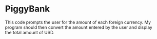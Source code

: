 # PiggyBank
This code prompts the user for the amount of each foreign currency.
My program should then convert the amount entered by the user and display the total amount of USD. 
